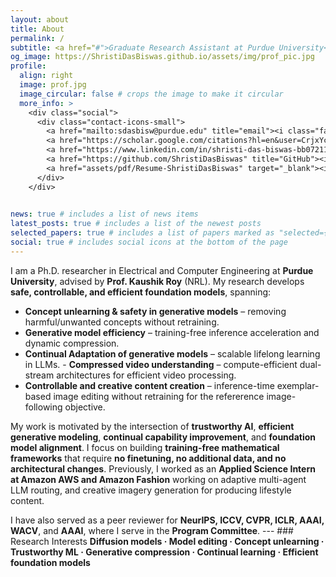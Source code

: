 ```yaml
---
layout: about
title: About
permalink: /
subtitle: <a href="#">Graduate Research Assistant at Purdue University</a>.
og_image: https://ShristiDasBiswas.github.io/assets/img/prof_pic.jpg
profile:
  align: right
  image: prof.jpg
  image_circular: false # crops the image to make it circular
  more_info: >
    <div class="social">
      <div class="contact-icons-small">
        <a href="mailto:sdasbisw@purdue.edu" title="email"><i class="fa-solid fa-envelope"></i></a>
        <a href="https://scholar.google.com/citations?hl=en&user=CrjxYc0AAAAJ" title="Google Scholar"><i class="ai ai-google-scholar"></i></a>
        <a href="https://www.linkedin.com/in/shristi-das-biswas-bb0721152" title="LinkedIn"><i class="fa-brands fa-linkedin"></i></a>
        <a href="https://github.com/ShristiDasBiswas" title="GitHub"><i class="fa-brands fa-github"></i></a>
        <a href="assets/pdf/Resume-ShristiDasBiswas" target="_blank"><i class="fas fa-file-alt"></i></a>
      </div>
    </div>
    

news: true # includes a list of news items
latest_posts: true # includes a list of the newest posts
selected_papers: true # includes a list of papers marked as "selected={true}"
social: true # includes social icons at the bottom of the page
---
```


I am a Ph.D. researcher in Electrical and Computer Engineering at **Purdue University**, advised by **Prof. Kaushik Roy** (NRL). My research develops **safe, controllable, and efficient foundation models**, spanning:

- **Concept unlearning & safety in generative models** – removing harmful/unwanted concepts without retraining. 
- **Generative model efficiency** – training-free inference acceleration and dynamic compression. 
- **Continual Adaptation of generative models** – scalable lifelong learning in LLMs. - **Compressed video understanding** – compute-efficient dual-stream architectures for efficient video processing. 
- **Controllable and creative content creation** – inference-time exemplar-based image editing without retraining for the refererence image-following objective.

My work is motivated by the intersection of **trustworthy AI**, **efficient generative modeling**, **continual capability improvement**, and **foundation model alignment**. I focus on building **training-free mathematical frameworks** that require **no finetuning, no additional data, and no architectural changes**. Previously, I worked as an **Applied Science Intern at Amazon AWS and Amazon Fashion** working on adaptive multi-agent LLM routing, and creative imagery generation for producing lifestyle content. 

I have also served as a peer reviewer for **NeurIPS, ICCV, CVPR, ICLR, AAAI, WACV**, and **AAAI**, where I serve in the **Program Committee**. --- ### Research Interests **Diffusion models · Model editing · Concept unlearning · Trustworthy ML · Generative compression · Continual learning · Efficient foundation models**